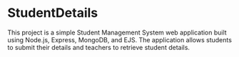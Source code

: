 # StudentDetails
This project is a simple Student Management System web application built using Node.js, Express, MongoDB, and EJS. The application allows students to submit their details and teachers to retrieve student details.
